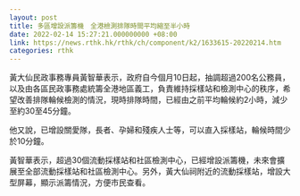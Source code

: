 ```yaml
---
layout: post
title: 多區增設派籌機　全港檢測排隊時間平均縮至半小時
date: 2022-02-14 15:27:21.000000000 +08:00
link: https://news.rthk.hk/rthk/ch/component/k2/1633615-20220214.htm
categories: rthk
---
```


黃大仙民政事務專員黃智華表示，政府自今個月10日起，抽調超過200名公務員，以及由各區民政事務處統籌全港地區義工，負責維持採樣站和檢測中心的秩序，希望改善排隊輪候檢測的情況，現時排隊時間，已經由之前平均輪候約2小時，減少至約30至45分鐘。

他又說，已增設關愛隊，長者、孕婦和殘疾人士等，可以直入採樣站，輪候時間少於10分鐘。

黃智華表示，超過30個流動採樣站和社區檢測中心，已經增設派籌機，未來會擴展至全部流動採樣站和社區檢測中心。另外，黃大仙祠附近的流動採樣站，增設大型屏幕，顯示派籌情況，方便市民查看。
